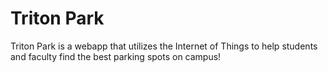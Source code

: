 # Triton Park
Triton Park is a webapp that utilizes the Internet of Things to help students and faculty find the best parking spots on campus!
